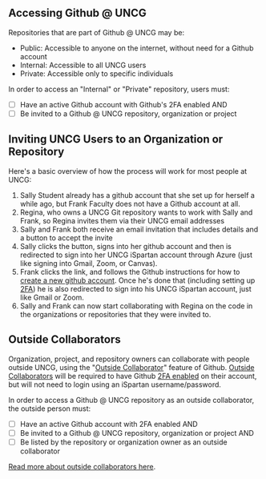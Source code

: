 ## Accessing Github @ UNCG 

Repositories that are part of Github @ UNCG may be:
 - Public: Accessible to anyone on the internet, without need for a Github account
 - Internal: Accessible to all UNCG users
 - Private: Accessible only to specific individuals

In order to access an "Internal" or "Private" repository, users must:
 - [ ] Have an active Github account with Github's 2FA enabled AND 
 - [ ] Be invited to a Github @ UNCG repository, organization or project

## Inviting UNCG Users to an Organization or Repository

Here's a basic overview of how the process will work for most people at UNCG:

1. Sally Student already has a github account that she set up for herself a while ago, but Frank Faculty does not have a Github account at all.
2. Regina, who owns a UNCG Git repository wants to work with Sally and Frank, so Regina invites them via their UNCG email addresses
3. Sally and Frank both receive an email invitation that includes details and a button to accept the invite
4. Sally clicks the button, signs into her github account and then is redirected to sign into her UNCG iSpartan account through Azure (just like signing into Gmail, Zoom, or Canvas).
5. Frank clicks the link, and follows the Github instructions for how to [create a new github account](https://docs.github.com/en/github/getting-started-with-github/signing-up-for-github/signing-up-for-a-new-github-account). Once he's done that (including setting up [2FA](https://docs.github.com/en/github/authenticating-to-github/securing-your-account-with-two-factor-authentication-2fa)) he is also redirected to sign into his UNCG iSpartan account, just like Gmail or Zoom.
7. Sally and Frank can now start collaborating with Regina on the code in the organizations or repositories that they were invited to.  

## Outside Collaborators

Organization, project, and repository owners can collaborate with people outside UNCG, using the "[Outside Collaborator](https://docs.github.com/en/organizations/managing-access-to-your-organizations-repositories/adding-outside-collaborators-to-repositories-in-your-organization)" feature of Github. [Outside Collaborators](https://docs.github.com/en/organizations/managing-access-to-your-organizations-repositories/adding-outside-collaborators-to-repositories-in-your-organization) will be required to have Github [2FA enabled](https://docs.github.com/en/github/authenticating-to-github/securing-your-account-with-two-factor-authentication-2fa) on their account, but will not need to login using an iSpartan username/password.

In order to access a Github @ UNCG repository as an outside collaborator, the outside person must:
 - [ ] Have an active Github account with 2FA enabled AND 
 - [ ] Be invited to a Github @ UNCG repository, organization or project AND
 - [ ] Be listed by the repository or organization owner as an outside collaborator

[Read more about outside collaborators here](https://docs.github.com/en/organizations/managing-access-to-your-organizations-repositories/adding-outside-collaborators-to-repositories-in-your-organization).



